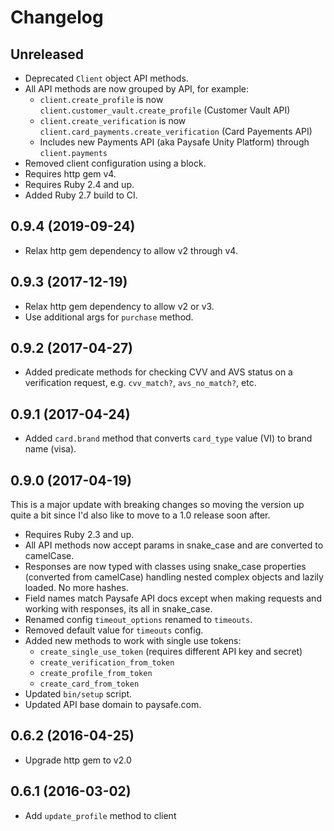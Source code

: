 Changelog
=========

## Unreleased

* Deprecated `Client` object API methods.
* All API methods are now grouped by API, for example:
  * `client.create_profile` is now `client.customer_vault.create_profile` (Customer Vault API)
  * `client.create_verification` is now `client.card_payments.create_verification` (Card Payements API)
  * Includes new Payments API (aka Paysafe Unity Platform) through `client.payments`
* Removed client configuration using a block.
* Requires http gem v4.
* Requires Ruby 2.4 and up.
* Added Ruby 2.7 build to CI.

## 0.9.4 (2019-09-24)

* Relax http gem dependency to allow v2 through v4.

## 0.9.3 (2017-12-19)

* Relax http gem dependency to allow v2 or v3.
* Use additional args for `purchase` method.

## 0.9.2 (2017-04-27)

* Added predicate methods for checking CVV and AVS status on a verification request, e.g. `cvv_match?`, `avs_no_match?`, etc.

## 0.9.1 (2017-04-24)

* Added `card.brand` method that converts `card_type` value (VI) to brand name (visa).

## 0.9.0 (2017-04-19)

This is a major update with breaking changes so moving the version up quite a bit since I'd also like to move to a 1.0 release soon after.

* Requires Ruby 2.3 and up.
* All API methods now accept params in snake_case and are converted to camelCase.
* Responses are now typed with classes using snake_case properties (converted from camelCase) handling nested complex objects and lazily loaded. No more hashes.
* Field names match Paysafe API docs except when making requests and working with responses, its all in snake_case.
* Renamed config `timeout_options` renamed to `timeouts`.
* Removed default value for `timeouts` config.
* Added new methods to work with single use tokens:
  * `create_single_use_token` (requires different API key and secret)
  * `create_verification_from_token`
  * `create_profile_from_token`
  * `create_card_from_token`
* Updated `bin/setup` script.
* Updated API base domain to paysafe.com.

## 0.6.2 (2016-04-25)

* Upgrade http gem to v2.0

## 0.6.1 (2016-03-02)

* Add `update_profile` method to client
